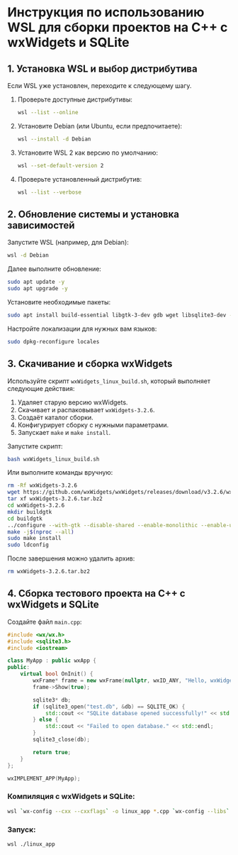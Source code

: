 # Инструкция по использованию WSL для сборки проектов на C++ с wxWidgets и SQLite

## 1. Установка WSL и выбор дистрибутива
Если WSL уже установлен, переходите к следующему шагу.

1. Проверьте доступные дистрибутивы:
   ```sh
   wsl --list --online
   ```
2. Установите Debian (или Ubuntu, если предпочитаете):
   ```sh
   wsl --install -d Debian
   ```
3. Установите WSL 2 как версию по умолчанию:
   ```sh
   wsl --set-default-version 2
   ```
4. Проверьте установленный дистрибутив:
   ```sh
   wsl --list --verbose
   ```

## 2. Обновление системы и установка зависимостей
Запустите WSL (например, для Debian):
```sh
wsl -d Debian
```
Далее выполните обновление:
```sh
sudo apt update -y
sudo apt upgrade -y
```
Установите необходимые пакеты:
```sh
sudo apt install build-essential libgtk-3-dev gdb wget libsqlite3-dev -y
```
Настройте локализации для нужных вам языков:
```sh
sudo dpkg-reconfigure locales
```

## 3. Скачивание и сборка wxWidgets
Используйте скрипт `wxWidgets_linux_build.sh`, который выполняет следующие действия:
1. Удаляет старую версию wxWidgets.
2. Скачивает и распаковывает `wxWidgets-3.2.6`.
3. Создаёт каталог сборки.
4. Конфигурирует сборку с нужными параметрами.
5. Запускает `make` и `make install`.

Запустите скрипт:
```sh
bash wxWidgets_linux_build.sh
```
Или выполните команды вручную:
```sh
rm -Rf wxWidgets-3.2.6
wget https://github.com/wxWidgets/wxWidgets/releases/download/v3.2.6/wxWidgets-3.2.6.tar.bz2
tar xf wxWidgets-3.2.6.tar.bz2
cd wxWidgets-3.2.6
mkdir buildgtk
cd buildgtk
../configure --with-gtk --disable-shared --enable-monolithic --enable-unicode
make -j$(nproc --all)
sudo make install
sudo ldconfig
```
После завершения можно удалить архив:
```sh
rm wxWidgets-3.2.6.tar.bz2
```

## 4. Сборка тестового проекта на C++ с wxWidgets и SQLite
Создайте файл `main.cpp`:
```cpp
#include <wx/wx.h>
#include <sqlite3.h>
#include <iostream>

class MyApp : public wxApp {
public:
    virtual bool OnInit() {
        wxFrame* frame = new wxFrame(nullptr, wxID_ANY, "Hello, wxWidgets & SQLite!");
        frame->Show(true);

        sqlite3* db;
        if (sqlite3_open("test.db", &db) == SQLITE_OK) {
            std::cout << "SQLite database opened successfully!" << std::endl;
        } else {
            std::cout << "Failed to open database." << std::endl;
        }
        sqlite3_close(db);

        return true;
    }
};

wxIMPLEMENT_APP(MyApp);
```

### Компиляция с wxWidgets и SQLite:
```sh
wsl `wx-config --cxx --cxxflags` -o linux_app *.cpp `wx-config --libs` -lsqlite3
```

### Запуск:
```sh
wsl ./linux_app
```
